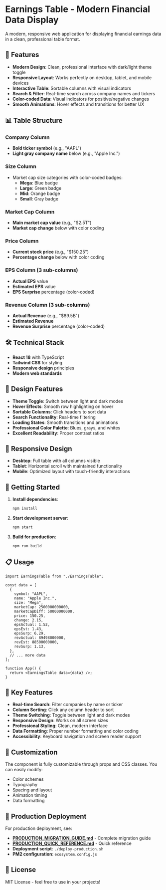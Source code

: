 # Earnings Table - Modern Financial Data Display

A modern, responsive web application for displaying financial earnings data in a clean, professional table format.

## 🚀 Features

- **Modern Design**: Clean, professional interface with dark/light theme toggle
- **Responsive Layout**: Works perfectly on desktop, tablet, and mobile devices
- **Interactive Table**: Sortable columns with visual indicators
- **Search & Filter**: Real-time search across company names and tickers
- **Color-coded Data**: Visual indicators for positive/negative changes
- **Smooth Animations**: Hover effects and transitions for better UX

## 📊 Table Structure

### Company Column

- **Bold ticker symbol** (e.g., "AAPL")
- **Light gray company name** below (e.g., "Apple Inc.")

### Size Column

- Market cap size categories with color-coded badges:
  - **Mega**: Blue badge
  - **Large**: Green badge
  - **Mid**: Orange badge
  - **Small**: Gray badge

### Market Cap Column

- **Main market cap value** (e.g., "$2.5T")
- **Market cap change** below with color coding

### Price Column

- **Current stock price** (e.g., "$150.25")
- **Percentage change** below with color coding

### EPS Column (3 sub-columns)

- **Actual EPS** value
- **Estimated EPS** value
- **EPS Surprise** percentage (color-coded)

### Revenue Column (3 sub-columns)

- **Actual Revenue** (e.g., "$89.5B")
- **Estimated Revenue**
- **Revenue Surprise** percentage (color-coded)

## 🛠️ Technical Stack

- **React 18** with TypeScript
- **Tailwind CSS** for styling
- **Responsive design** principles
- **Modern web standards**

## 🎨 Design Features

- **Theme Toggle**: Switch between light and dark modes
- **Hover Effects**: Smooth row highlighting on hover
- **Sortable Columns**: Click headers to sort data
- **Search Functionality**: Real-time filtering
- **Loading States**: Smooth transitions and animations
- **Professional Color Palette**: Blues, grays, and whites
- **Excellent Readability**: Proper contrast ratios

## 📱 Responsive Design

- **Desktop**: Full table with all columns visible
- **Tablet**: Horizontal scroll with maintained functionality
- **Mobile**: Optimized layout with touch-friendly interactions

## 🚀 Getting Started

1. **Install dependencies**:

   ```bash
   npm install
   ```

2. **Start development server**:

   ```bash
   npm start
   ```

3. **Build for production**:
   ```bash
   npm run build
   ```

## 📋 Usage

```tsx
import EarningsTable from "./EarningsTable";

const data = [
  {
    symbol: "AAPL",
    name: "Apple Inc.",
    size: "Mega",
    marketCap: 2500000000000,
    marketCapDiff: 50000000000,
    price: 150.25,
    change: 2.15,
    epsActual: 1.52,
    epsEst: 1.43,
    epsSurp: 6.29,
    revActual: 89498000000,
    revEst: 88500000000,
    revSurp: 1.13,
  },
  // ... more data
];

function App() {
  return <EarningsTable data={data} />;
}
```

## 🎯 Key Features

- **Real-time Search**: Filter companies by name or ticker
- **Column Sorting**: Click any column header to sort
- **Theme Switching**: Toggle between light and dark modes
- **Responsive Design**: Works on all screen sizes
- **Professional Styling**: Clean, modern interface
- **Data Formatting**: Proper number formatting and color coding
- **Accessibility**: Keyboard navigation and screen reader support

## 🔧 Customization

The component is fully customizable through props and CSS classes. You can easily modify:

- Color schemes
- Typography
- Spacing and layout
- Animation timing
- Data formatting

## 🚀 Production Deployment

For production deployment, see:

- **[PRODUCTION_MIGRATION_GUIDE.md](PRODUCTION_MIGRATION_GUIDE.md)** - Complete migration guide
- **[PRODUCTION_QUICK_REFERENCE.md](PRODUCTION_QUICK_REFERENCE.md)** - Quick reference
- **Deployment script**: `./deploy-production.sh`
- **PM2 configuration**: `ecosystem.config.js`

## 📄 License

MIT License - feel free to use in your projects!
